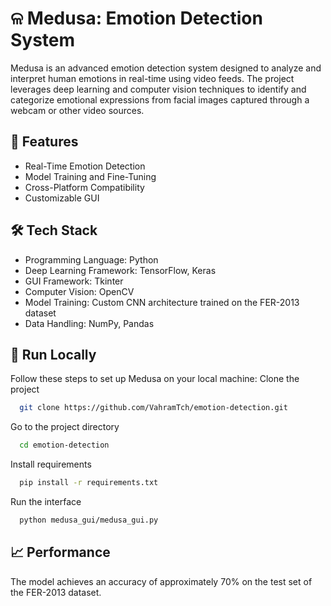 
# ଳ Medusa: Emotion Detection System

Medusa is an advanced emotion detection system designed to analyze and interpret human emotions in real-time using video feeds. The project leverages deep learning and computer vision techniques to identify and categorize emotional expressions from facial images captured through a webcam or other video sources.


## 🎯 Features

- Real-Time Emotion Detection
- Model Training and Fine-Tuning
- Cross-Platform Compatibility
- Customizable GUI

## 🛠️ Tech Stack
- Programming Language: Python
- Deep Learning Framework: TensorFlow, Keras
- GUI Framework: Tkinter
- Computer Vision: OpenCV
- Model Training: Custom CNN architecture trained on the FER-2013 dataset
- Data Handling: NumPy, Pandas

## 🚀 Run Locally
Follow these steps to set up Medusa on your local machine:
Clone the project

```bash
  git clone https://github.com/VahramTch/emotion-detection.git
```

Go to the project directory

```bash
  cd emotion-detection
```

Install requirements

```bash
  pip install -r requirements.txt
```

Run the interface

```bash
  python medusa_gui/medusa_gui.py
```

## 📈 Performance
The model achieves an accuracy of approximately 70% on the test set of the FER-2013 dataset. 
